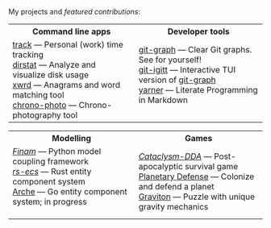 My projects and *featured contributions*:

<table>
  <tr>
    <th width="500px">Command line apps</th>
    <th width="500px">Developer tools</th>
  </tr>
  <tr>
    <td>
          <a href="https://github.com/mlange-42/track">track</a> &mdash; 
          Personal (work) time tracking<br/>
          <a href="https://github.com/mlange-42/dirstat">dirstat</a> &mdash; 
          Analyze and visualize disk usage <br/>
          <a href="https://github.com/mlange-42/xwrd">xwrd</a> &mdash; 
          Anagrams and word matching tool<br/>
          <a href="https://github.com/mlange-42/chrono-photo">chrono-photo</a> &mdash; 
          Chrono-photography tool
    </td>
    <td>
          <a href="https://github.com/mlange-42/git-graph">git-graph</a> &mdash; 
          Clear Git graphs. See for yourself!<br/>
          <a href="https://github.com/mlange-42/git-igitt">git-igitt</a> &mdash; 
          Interactive TUI version of <a href="https://github.com/mlange-42/git-graph">git-graph</a><br/>
          <a href="https://github.com/mlange-42/yarner">yarner</a> &mdash; 
          Literate Programming in Markdown<br/><br/>
    </td>
  </tr>
</table>

<table>
  <tr>
    <th width="500px">Modelling</th>
    <th width="500px">Games</th>
  </tr>
  <tr>
    <td>
          <a href="https://github.com/finam-ufz/finam"><i>Finam</i></a> &mdash; 
          Python model coupling framework<br/>
          <a href="https://github.com/adamreichold/rs-ecs"><i>rs-ecs</i></a> &mdash; 
          Rust entity component system<br/>
          <a href="https://github.com/mlange-42/arche">Arche</a> &mdash; 
          Go entity component system; in progress<br/><br/>
    </td>
    <td>
          <a href="https://github.com/CleverRaven/Cataclysm-DDA"><i>Cataclysm-DDA</i></a> &mdash; 
          Post-apocalyptic survival game<br/>
          <a href="https://github.com/mlange-42/planetary-defense">Planetary Defense</a> &mdash; 
          Colonize and defend a planet<br/>
          <a href="https://github.com/mlange-42/Graviton">Graviton</a> &mdash; 
          Puzzle with unique gravity mechanics
    </td>
  </tr>
</table>
